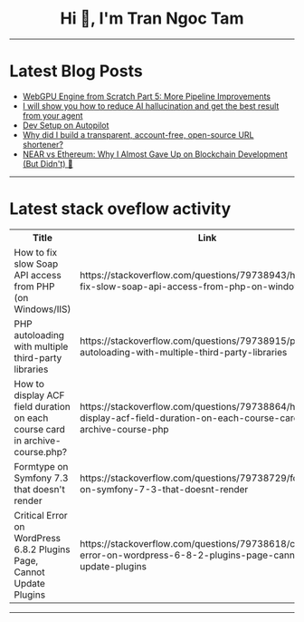 <h1 align="center">Hi 👋, I'm Tran Ngoc Tam</h1>

---

# Latest Blog Posts 
<!-- BLOG-POST-LIST:START -->
- [WebGPU Engine from Scratch Part 5: More Pipeline Improvements](https://dev.to/ndesmic/webgpu-engine-from-scratch-part-5-more-pipeline-improvements-370j)
- [I will show you how to reduce AI hallucination and get the best result from your agent](https://dev.to/connectalamin/i-will-show-you-how-to-reduce-ai-hallucination-and-get-the-best-result-from-your-agent-5fdc)
- [Dev Setup on Autopilot](https://dev.to/deadlock/dev-setup-on-autopilot-3ok0)
- [Why did I build a transparent, account-free, open-source URL shortener?](https://dev.to/anwitars/why-did-i-build-a-transparent-account-free-open-source-url-shortener-45cm)
- [NEAR vs Ethereum: Why I Almost Gave Up on Blockchain Development &lpar;But Didn&#39;t&rpar; 😤](https://dev.to/herra_k/near-vs-ethereum-why-i-almost-gave-up-on-blockchain-development-but-didnt-4iad)
<!-- BLOG-POST-LIST:END -->

---

# Latest stack oveflow activity
<table>
  <tr><th>Title</th><th>Link</th></tr>
  <!-- STACKOVERFLOW:START --><tr><td>How to fix slow Soap API access from PHP &lpar;on Windows/IIS&rpar;</td><td>https://stackoverflow.com/questions/79738943/how-to-fix-slow-soap-api-access-from-php-on-windows-iis</td></tr><tr><td>PHP autoloading with multiple third-party libraries</td><td>https://stackoverflow.com/questions/79738915/php-autoloading-with-multiple-third-party-libraries</td></tr><tr><td>How to display ACF field duration on each course card in archive-course.php?</td><td>https://stackoverflow.com/questions/79738864/how-to-display-acf-field-duration-on-each-course-card-in-archive-course-php</td></tr><tr><td>Formtype on Symfony 7.3 that doesn&#39;t render</td><td>https://stackoverflow.com/questions/79738729/formtype-on-symfony-7-3-that-doesnt-render</td></tr><tr><td>Critical Error on WordPress 6.8.2 Plugins Page, Cannot Update Plugins</td><td>https://stackoverflow.com/questions/79738618/critical-error-on-wordpress-6-8-2-plugins-page-cannot-update-plugins</td></tr><!-- STACKOVERFLOW:END -->
</table>

---


